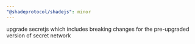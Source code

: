 ```yaml
---
"@shadeprotocol/shadejs": minor
---
```


upgrade secretjs which includes breaking changes for the pre-upgraded version of secret network
